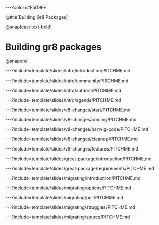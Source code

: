 ---?color=#F5D9FF

@title[Building Gr8 Packages]

@snap[east text-bold]

# Building gr8 packages

@snapend

---?include=template/slides/intro/introduction/PITCHME.md

---?include=template/slides/intro/community/PITCHME.md

---?include=template/slides/intro/authors/PITCHME.md

---?include=template/slides/intro/agenda/PITCHME.md

---?include=template/slides/v8-changes/start/PITCHME.md

---?include=template/slides/v8-changes/coming/PITCHME.md

---?include=template/slides/v8-changes/hartvig-code/PITCHME.md

---?include=template/slides/v8-changes/cleanup/PITCHME.md

---?include=template/slides/v8-changes/features/PITCHME.md

---?include=template/slides/great-package/introduction/PITCHME.md

---?include=template/slides/great-package/requirements/PITCHME.md

---?include=template/slides/migrating/introduction/PITCHME.md

---?include=template/slides/migrating/options/PITCHME.md

---?include=template/slides/migrating/poll/PITCHME.md

---?include=template/slides/migrating/struggles/PITCHME.md

---?include=template/slides/migrating/source/PITCHME.md

---?include=template/slides/propertyeditors/start/PITCHME.md

---?include=template/slides/propertyeditors/changes/PITCHME.md

---?include=template/slides/propertyeditors/editorserivce/PITCHME.md

---?include=template/slides/propertyeditors/registration/PITCHME.md

---?include=template/slides/propertyeditors/converters/PITCHME.md
